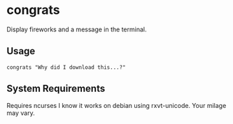 congrats
========

Display fireworks and a message in the terminal.

Usage
-----
    congrats "Why did I download this...?"

System Requirements
-------------------
Requires ncurses
I know it works on debian using rxvt-unicode. Your milage may vary.

